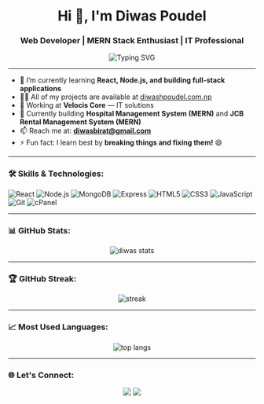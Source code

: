 <h1 align="center">Hi 👋, I'm Diwas Poudel</h1>
<h3 align="center">Web Developer | MERN Stack Enthusiast | IT Professional</h3>

<p align="center">
  <img src="https://readme-typing-svg.herokuapp.com?size=22&duration=3000&center=true&vCenter=true&lines=Self-Taught+Developer;MERN+Stack+Learner;Problem+Solver;Coding+%26+Creating" alt="Typing SVG" />
</p>

---

- 🌱 I’m currently learning **React, Node.js, and building full-stack applications**
- 👨‍💻 All of my projects are available at [diwashpoudel.com.np](https://diwashpoudel.com.np)
- 🚀 Working at **Velocis Core** — IT solutions
- 💼 Currently building **Hospital Management System (MERN)** and **JCB Rental Management System (MERN)**
- 📫 Reach me at: **diwasbirat@gmail.com**
- ⚡ Fun fact: I learn best by **breaking things and fixing them!** 😄

---

### 🛠️ Skills & Technologies:
![React](https://img.shields.io/badge/-React-black?style=flat-square&logo=react)
![Node.js](https://img.shields.io/badge/-Node.js-black?style=flat-square&logo=node.js)
![MongoDB](https://img.shields.io/badge/-MongoDB-black?style=flat-square&logo=mongodb)
![Express](https://img.shields.io/badge/-Express.js-black?style=flat-square&logo=express)
![HTML5](https://img.shields.io/badge/-HTML5-E34F26?style=flat-square&logo=html5&logoColor=white)
![CSS3](https://img.shields.io/badge/-CSS3-1572B6?style=flat-square&logo=css3)
![JavaScript](https://img.shields.io/badge/-JavaScript-black?style=flat-square&logo=javascript)
![Git](https://img.shields.io/badge/-Git-black?style=flat-square&logo=git)
![cPanel](https://img.shields.io/badge/-cPanel-orange?style=flat-square&logo=cpanel)

---

### 📊 GitHub Stats:
<p align="center">
  <img src="https://github-readme-stats.vercel.app/api?username=diwasbirat&show_icons=true&theme=radical" alt="diwas stats"/>
</p>

---

### 🏆 GitHub Streak:
<p align="center">
  <img src="https://github-readme-streak-stats.herokuapp.com/?user=diwasbirat&theme=radical" alt="streak"/>
</p>

---

### 📈 Most Used Languages:
<p align="center">
  <img src="https://github-readme-stats.vercel.app/api/top-langs/?username=diwasbirat&layout=compact&theme=radical" alt="top langs"/>
</p>

---

### 🌐 Let's Connect:
<p align="center">
  <a href="https://diwashpoudel.com.np" target="_blank"><img src="https://img.shields.io/badge/My Portfolio-FF6B6B?style=for-the-badge&logo=google-chrome&logoColor=white" /></a>
  <a href="mailto:diwasbirat@gmail.com" target="_blank"><img src="https://img.shields.io/badge/Email Me-0078D4?style=for-the-badge&logo=gmail&logoColor=white" /></a>
</p>
